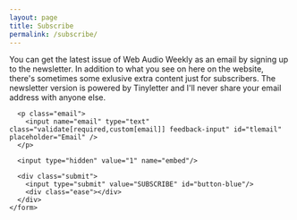 ```yaml
---
layout: page
title: Subscribe
permalink: /subscribe/
---
```


You can get the latest issue of Web Audio Weekly as an email by
signing up to the newsletter. In addition to what you see on here on
the website, there's sometimes some exlusive extra content just for
subscribers. The newsletter version is powered by Tinyletter and I'll
never share your email address with anyone else.

<div id="form-main">
  <div id="form-div">
    <form class="form" id="form1" action="https://tinyletter.com/webaudioweekly" method="post" target="popupwindow" onsubmit="window.open('https://tinyletter.com/webaudioweekly', 'popupwindow', 'scrollbars=yes,width=800,height=600');return true">

      <p class="email">
        <input name="email" type="text" class="validate[required,custom[email]] feedback-input" id="tlemail" placeholder="Email" />
      </p>

      <input type="hidden" value="1" name="embed"/>

      <div class="submit">
        <input type="submit" value="SUBSCRIBE" id="button-blue"/>
        <div class="ease"></div>
      </div>
    </form>
  </div>
</div>
